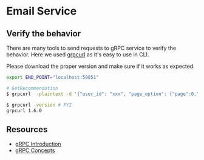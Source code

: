 # Email Service
## Verify the behavior
There are many tools to send requests to gRPC service to verify the behavior.
Here we used [grpcurl](https://github.com/fullstorydev/grpcurl) as it's easy to use in CLI.

Please download the proper version and make sure if it works as expected.
```bash
export END_POINT="localhost:50051"

# GetRecommendation
$ grpcurl  -plaintext -d '{"user_id": "xxx", "page_option": {"page":0,"size":0}}' "${END_POINT}" kamereo.item.recommendation.ProductRecommendationService/GetRecommendation

$ grpcurl -version # FYI
grpcurl 1.6.0
```
## Resources
- [gRPC Introduction](https://grpc.io/docs/what-is-grpc/introduction/)
- [gRPC Concepts](https://grpc.io/docs/what-is-grpc/core-concepts/)